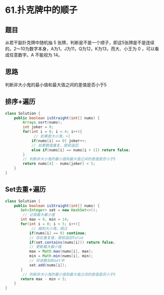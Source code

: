 # 61.扑克牌中的顺子

## 题目

从若干副扑克牌中随机抽 5 张牌，判断是不是一个顺子，即这5张牌是不是连续的。2～10为数字本身，A为1，J为11，Q为12，K为13，而大、小王为 0 ，可以看成任意数字。A 不能视为 14。

## 思路

判断非大小鬼的最小值和最大值之间的差值是否小于5

## 排序+遍历

```java
class Solution {
    public boolean isStraight(int[] nums) {
        Arrays.sort(nums);
        int joker = 0;
        for(int i = 0; i < 4; i++){
			 // 如果是大小鬼，+1
            if(nums[i] == 0) joker++;
			// 如果数值重复，提前返回
            else if(nums[i] == nums[i + 1]) return false;
        }
		// 判断非大小鬼的最小值和最大值之间的差值是否小于5
        return nums[4] - nums[joker] < 5;
    }
}
```

## Set去重+遍历

```java
class Solution {
    public boolean isStraight(int[] nums) {
       Set<Integer> set = new HashSet<>();
		// 记录最大最小值
       int max = 0, min = 14;
       for(int i = 0; i < 5; i++){
		    // 碰到大小鬼，跳过
           if(nums[i] == 0) continue;
		   // 存在重复值，提前返回false
           if(set.contains(nums[i])) return false;
		   // 更新最大最小值
           max = Math.max(nums[i], max);
           min = Math.min(nums[i], min);
		   // 将该数加到set中
           set.add(nums[i]);
       }
		// 判断非大小鬼的最小值和最大值之间的差值是否小于5
       return max - min < 5;
    }
}
```